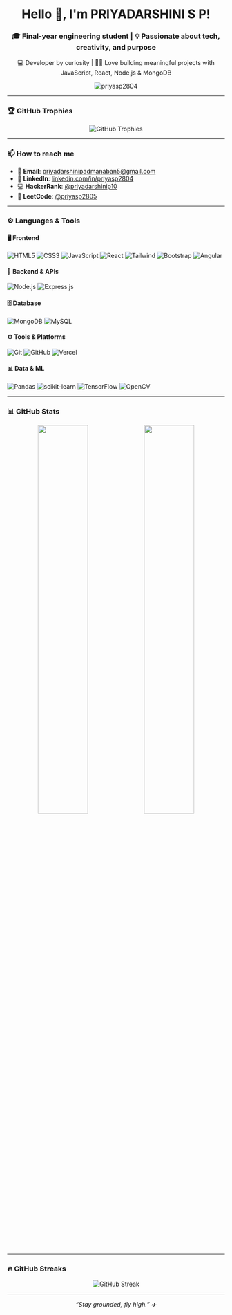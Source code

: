 <h1 align="center">Hello 👋, I'm PRIYADARSHINI S P!</h1>
<h3 align="center">🎓 Final-year engineering student | 💡 Passionate about tech, creativity, and purpose</h3>
<p align="center">💻 Developer by curiosity | 👩‍💻 Love building meaningful projects with JavaScript, React, Node.js & MongoDB</p>

<p align="center">
  <img src="https://komarev.com/ghpvc/?username=priyasp2804&label=Profile%20views&color=0e75b6&style=flat" alt="priyasp2804" />
</p>

---

### 🏆 GitHub Trophies

<p align="center">
  <img src="https://github-profile-trophy.vercel.app/?username=priyasp2804&theme=gruvbox&margin-w=15&margin-h=15" alt="GitHub Trophies" />
</p>

---

### 📫 How to reach me

- 📧 **Email**: priyadarshinipadmanaban5@gmail.com  
- 🔗 **LinkedIn**: [linkedin.com/in/priyasp2804](https://linkedin.com/in/priyasp2804)  
- 💻 **HackerRank**: [@priyadarshinip10](https://www.hackerrank.com/priyadarshinip10)  
- 🧠 **LeetCode**: [@priyasp2805](https://www.leetcode.com/priyasp2805)

---

### ⚙️ Languages & Tools

#### 🖥️ Frontend  
![HTML5](https://img.shields.io/badge/-HTML5-E34F26?logo=html5&logoColor=white&style=flat)
![CSS3](https://img.shields.io/badge/-CSS3-1572B6?logo=css3&style=flat)
![JavaScript](https://img.shields.io/badge/-JavaScript-F7DF1E?logo=javascript&logoColor=black&style=flat)
![React](https://img.shields.io/badge/-React-61DAFB?logo=react&style=flat)
![Tailwind](https://img.shields.io/badge/-Tailwind_CSS-38B2AC?logo=tailwind-css&style=flat)
![Bootstrap](https://img.shields.io/badge/-Bootstrap-563D7C?logo=bootstrap&style=flat)
![Angular](https://img.shields.io/badge/-Angular-DD0031?logo=angular&logoColor=white&style=flat)

#### 🔧 Backend & APIs  
![Node.js](https://img.shields.io/badge/-Node.js-339933?logo=node.js&logoColor=white&style=flat)
![Express.js](https://img.shields.io/badge/-Express.js-000000?logo=express&style=flat)

#### 🗄️ Database  
![MongoDB](https://img.shields.io/badge/-MongoDB-47A248?logo=mongodb&style=flat)
![MySQL](https://img.shields.io/badge/-MySQL-4479A1?logo=mysql&style=flat)

#### ⚙️ Tools & Platforms  
![Git](https://img.shields.io/badge/-Git-F05032?logo=git&logoColor=white&style=flat)
![GitHub](https://img.shields.io/badge/-GitHub-181717?logo=github&style=flat)
![Vercel](https://img.shields.io/badge/-Vercel-000000?logo=vercel&style=flat)

#### 📊 Data & ML  
![Pandas](https://img.shields.io/badge/-Pandas-150458?logo=pandas&style=flat)
![scikit-learn](https://img.shields.io/badge/-Scikit_Learn-F7931E?logo=scikit-learn&style=flat)
![TensorFlow](https://img.shields.io/badge/-TensorFlow-FF6F00?logo=tensorflow&style=flat)
![OpenCV](https://img.shields.io/badge/-OpenCV-5C3EE8?logo=opencv&logoColor=white&style=flat)

---

### 📊 GitHub Stats

<p align="center">
  <img src="https://github-readme-stats.vercel.app/api?username=priyasp2804&show_icons=true&theme=radical" width="48%" />
  <img src="https://github-readme-stats.vercel.app/api/top-langs/?username=priyasp2804&layout=compact&theme=radical" width="48%" />
</p>

<br />

---

### 🔥 GitHub Streaks

<p align="center">
  <img src="https://github-readme-streak-stats.herokuapp.com/?user=priyasp2804&theme=radical&hide_border=true" alt="GitHub Streak" />
</p>

---

<p align="center"><i>“Stay grounded, fly high.” ✈️</i></p>
